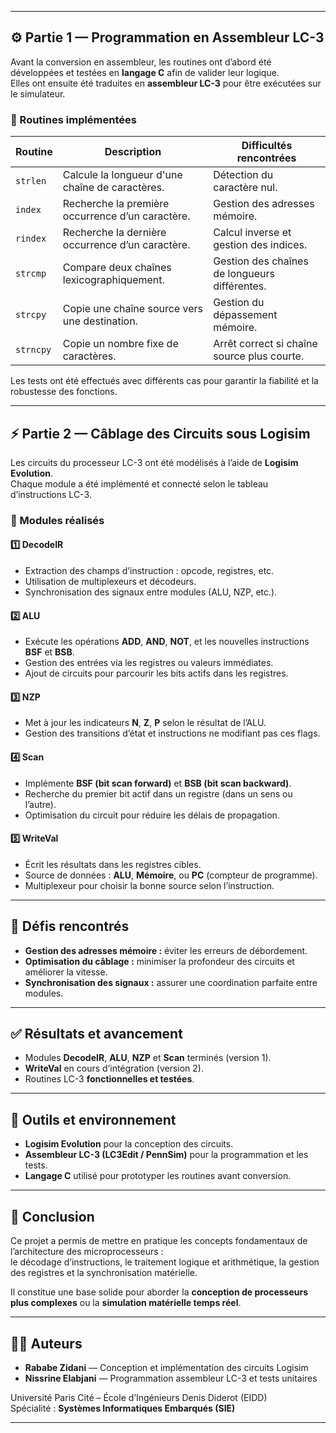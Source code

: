 
---

## ⚙️ Partie 1 — Programmation en Assembleur LC-3

Avant la conversion en assembleur, les routines ont d’abord été développées et testées en **langage C** afin de valider leur logique.  
Elles ont ensuite été traduites en **assembleur LC-3** pour être exécutées sur le simulateur.

### 🔧 Routines implémentées
| Routine | Description | Difficultés rencontrées |
|----------|--------------|-------------------------|
| `strlen` | Calcule la longueur d'une chaîne de caractères. | Détection du caractère nul. |
| `index` | Recherche la première occurrence d’un caractère. | Gestion des adresses mémoire. |
| `rindex` | Recherche la dernière occurrence d’un caractère. | Calcul inverse et gestion des indices. |
| `strcmp` | Compare deux chaînes lexicographiquement. | Gestion des chaînes de longueurs différentes. |
| `strcpy` | Copie une chaîne source vers une destination. | Gestion du dépassement mémoire. |
| `strncpy` | Copie un nombre fixe de caractères. | Arrêt correct si chaîne source plus courte. |

Les tests ont été effectués avec différents cas pour garantir la fiabilité et la robustesse des fonctions.

---

## ⚡ Partie 2 — Câblage des Circuits sous Logisim

Les circuits du processeur LC-3 ont été modélisés à l’aide de **Logisim Evolution**.  
Chaque module a été implémenté et connecté selon le tableau d’instructions LC-3.

### 🧠 Modules réalisés

#### 1️⃣ DecodeIR  
- Extraction des champs d’instruction : opcode, registres, etc.  
- Utilisation de multiplexeurs et décodeurs.  
- Synchronisation des signaux entre modules (ALU, NZP, etc.).

#### 2️⃣ ALU  
- Exécute les opérations **ADD**, **AND**, **NOT**, et les nouvelles instructions **BSF** et **BSB**.  
- Gestion des entrées via les registres ou valeurs immédiates.  
- Ajout de circuits pour parcourir les bits actifs dans les registres.

#### 3️⃣ NZP  
- Met à jour les indicateurs **N**, **Z**, **P** selon le résultat de l’ALU.  
- Gestion des transitions d’état et instructions ne modifiant pas ces flags.

#### 4️⃣ Scan  
- Implémente **BSF (bit scan forward)** et **BSB (bit scan backward)**.  
- Recherche du premier bit actif dans un registre (dans un sens ou l’autre).  
- Optimisation du circuit pour réduire les délais de propagation.

#### 5️⃣ WriteVal  
- Écrit les résultats dans les registres cibles.  
- Source de données : **ALU**, **Mémoire**, ou **PC** (compteur de programme).  
- Multiplexeur pour choisir la bonne source selon l’instruction.

---

## 🚧 Défis rencontrés

- **Gestion des adresses mémoire :** éviter les erreurs de débordement.  
- **Optimisation du câblage :** minimiser la profondeur des circuits et améliorer la vitesse.  
- **Synchronisation des signaux :** assurer une coordination parfaite entre modules.  

---

## ✅ Résultats et avancement

- Modules **DecodeIR**, **ALU**, **NZP** et **Scan** terminés (version 1).  
- **WriteVal** en cours d’intégration (version 2).  
- Routines LC-3 **fonctionnelles et testées**.  

---

## 🧪 Outils et environnement

- **Logisim Evolution** pour la conception des circuits.  
- **Assembleur LC-3 (LC3Edit / PennSim)** pour la programmation et les tests.  
- **Langage C** utilisé pour prototyper les routines avant conversion.

---

## 📘 Conclusion

Ce projet a permis de mettre en pratique les concepts fondamentaux de l’architecture des microprocesseurs :  
le décodage d’instructions, le traitement logique et arithmétique, la gestion des registres et la synchronisation matérielle.  

Il constitue une base solide pour aborder la **conception de processeurs plus complexes** ou la **simulation matérielle temps réel**.

---

## 🧑‍💻 Auteurs
- **Rababe Zidani** — Conception et implémentation des circuits Logisim  
- **Nissrine Elabjani** — Programmation assembleur LC-3 et tests unitaires  

Université Paris Cité – École d’Ingénieurs Denis Diderot (EIDD)  
Spécialité : **Systèmes Informatiques Embarqués (SIE)**

---
